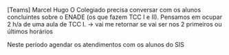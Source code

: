 [Teams] Marcel Hugo
    O Colegiado precisa conversar com os alunos concluintes sobre o ENADE (os que fazem TCC I e II). Pensamos em ocupar 2 h/a de uma aula de TCC I. 
-> vai me retornar se vai ser nos 2 primeiros ou últimos horários

Neste período agendar os atendimentos com os alunos do SIS